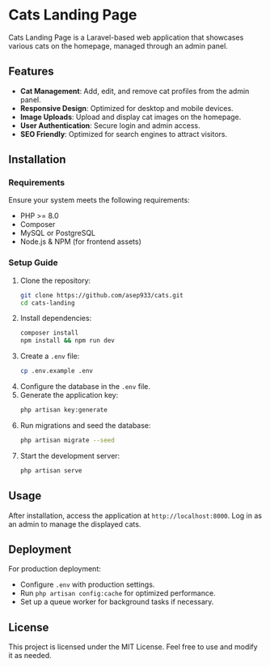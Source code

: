 # Cats Landing Page

Cats Landing Page is a Laravel-based web application that showcases various cats on the homepage, managed through an admin panel.

## Features

- **Cat Management**: Add, edit, and remove cat profiles from the admin panel.
- **Responsive Design**: Optimized for desktop and mobile devices.
- **Image Uploads**: Upload and display cat images on the homepage.
- **User Authentication**: Secure login and admin access.
- **SEO Friendly**: Optimized for search engines to attract visitors.

## Installation

### Requirements
Ensure your system meets the following requirements:
- PHP >= 8.0
- Composer
- MySQL or PostgreSQL
- Node.js & NPM (for frontend assets)

### Setup Guide
1. Clone the repository:
   ```sh
   git clone https://github.com/asep933/cats.git
   cd cats-landing
   ```
2. Install dependencies:
   ```sh
   composer install
   npm install && npm run dev
   ```
3. Create a `.env` file:
   ```sh
   cp .env.example .env
   ```
4. Configure the database in the `.env` file.
5. Generate the application key:
   ```sh
   php artisan key:generate
   ```
6. Run migrations and seed the database:
   ```sh
   php artisan migrate --seed
   ```
7. Start the development server:
   ```sh
   php artisan serve
   ```

## Usage
After installation, access the application at `http://localhost:8000`. Log in as an admin to manage the displayed cats.

## Deployment
For production deployment:
- Configure `.env` with production settings.
- Run `php artisan config:cache` for optimized performance.
- Set up a queue worker for background tasks if necessary.

## License
This project is licensed under the MIT License. Feel free to use and modify it as needed.
